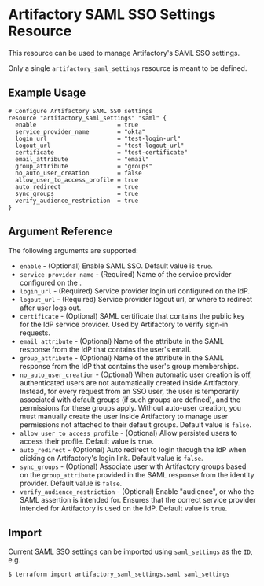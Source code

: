 # Artifactory SAML SSO Settings Resource

This resource can be used to manage Artifactory's SAML SSO settings.

Only a single `artifactory_saml_settings` resource is meant to be defined.

## Example Usage

```hcl
# Configure Artifactory SAML SSO settings
resource "artifactory_saml_settings" "saml" {
  enable                       = true
  service_provider_name        = "okta"
  login_url                    = "test-login-url"
  logout_url                   = "test-logout-url"
  certificate                  = "test-certificate"
  email_attribute              = "email"
  group_attribute              = "groups"
  no_auto_user_creation        = false
  allow_user_to_access_profile = true
  auto_redirect                = true
  sync_groups                  = true
  verify_audience_restriction  = true
}
```

## Argument Reference

The following arguments are supported:

* `enable`                          - (Optional) Enable SAML SSO.  Default value is `true`.
* `service_provider_name`           - (Required) Name of the service provider configured on the .
* `login_url`                       - (Required) Service provider login url configured on the IdP.
* `logout_url`                      - (Required) Service provider logout url, or where to redirect after user logs out.
* `certificate`                     - (Optional) SAML certificate that contains the public key for the IdP service provider.  Used by Artifactory to verify sign-in requests.
* `email_attribute`                 - (Optional) Name of the attribute in the SAML response from the IdP that contains the user's email.
* `group_attribute`                 - (Optional) Name of the attribute in the SAML response from the IdP that contains the user's group memberships.  
* `no_auto_user_creation`           - (Optional) When automatic user creation is off, authenticated users are not automatically created inside Artifactory. Instead, for every request from an SSO user, the user is temporarily associated with default groups (if such groups are defined), and the permissions for these groups apply. Without auto-user creation, you must manually create the user inside Artifactory to manage user permissions not attached to their default groups. Default value is `false`.
* `allow_user_to_access_profile`    - (Optional) Allow persisted users to access their profile.  Default value is `true`.
* `auto_redirect`                   - (Optional) Auto redirect to login through the IdP when clicking on Artifactory's login link.  Default value is `false`.
* `sync_groups`                     - (Optional) Associate user with Artifactory groups based on the `group_attribute` provided in the SAML response from the identity provider.  Default value is `false`.
* `verify_audience_restriction`     - (Optional) Enable "audience", or who the SAML assertion is intended for.  Ensures that the correct service provider intended for Artifactory is used on the IdP.  Default value is `true`.

## Import

Current SAML SSO settings can be imported using `saml_settings` as the `ID`, e.g.

```
$ terraform import artifactory_saml_settings.saml saml_settings
```
